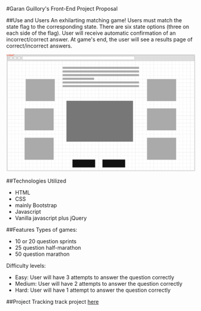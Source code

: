 #Garan Guillory's Front-End Project Proposal

##Use and Users
An exhilarting matching game!
Users must match the state flag to the corresponding state.
There are six state options (three on each side of the flag).
User will receive automatic confirmation of an incorrect/correct answer.
At game's end, the user will see a results page of correct/incorrect answers.



![](https://github.com/garanguillory/G19-GaranGuillory/blob/master/images/Screen%20Shot%202016-01-29%20at%2012.03.01%20PM.png)



##Technologies Utilized
- HTML
- CSS
 - mainly Bootstrap
- Javascript
 - Vanilla javascript plus jQuery

##Features
 Types of games:
   - 10 or 20 question sprints
   - 25 question half-marathon
   - 50 question marathon
 
 Difficulty levels:
 - Easy: User will have 3 attempts to answer the question correctly
 - Medium: User will have 2 attempts to answer the question correctly
 - Hard: User will have 1 attempt to answer the question correctly
 
##Project Tracking
  track project <a href="https://www.pivotaltracker.com/n/projects/1526055">here</a>
